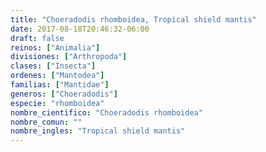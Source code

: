 ```yaml
---
title: "Choeradodis rhomboidea, Tropical shield mantis"
date: 2017-08-18T20:46:32-06:00
draft: false
reinos: ["Animalia"]
divisiones: ["Arthropoda"]
clases: ["Insecta"]
ordenes: ["Mantodea"]
familias: ["Mantidae"]
generos: ["Choeradodis"]
especie: "rhomboidea"
nombre_cientifico: "Choeradodis rhomboidea"
nombre_comun: ""
nombre_ingles: "Tropical shield mantis"
---
```

